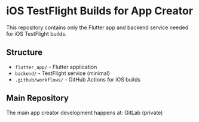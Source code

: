 # iOS TestFlight Builds for App Creator

This repository contains only the Flutter app and backend service needed for iOS TestFlight builds.

## Structure
- `flutter_app/` - Flutter application
- `backend/` - TestFlight service (minimal)
- `.github/workflows/` - GitHub Actions for iOS builds

## Main Repository
The main app creator development happens at: GitLab (private)

